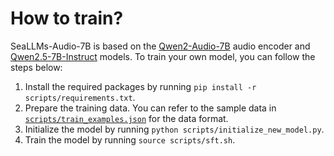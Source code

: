 # How to train?
SeaLLMs-Audio-7B is based on the [Qwen2-Audio-7B](https://huggingface.co/Qwen/Qwen2-Audio-7B) audio encoder and [Qwen2.5-7B-Instruct](https://huggingface.co/Qwen/Qwen2.5-7B-Instruct) models. To train your own model, you can follow the steps below:
1. Install the required packages by running `pip install -r scripts/requirements.txt`.
2. Prepare the training data. You can refer to the sample data in [`scripts/train_examples.json`](scripts/train_examples.json) for the data format.
3. Initialize the model by running `python scripts/initialize_new_model.py`.
4. Train the model by running `source scripts/sft.sh`.